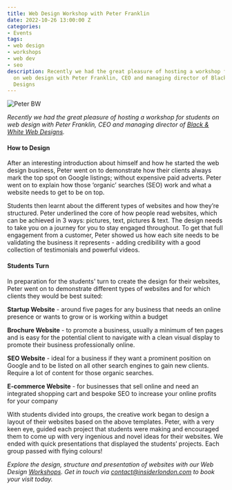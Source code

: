 ```yaml
---
title: Web Design Workshop with Peter Franklin
date: 2022-10-26 13:00:00 Z
categories:
- Events
tags:
- web design
- workshops
- web dev
- seo
description: Recently we had the great pleasure of hosting a workshop for students
  on web design with Peter Franklin, CEO and managing director of Black & White Web
  Designs
---
```


![Peter BW](/uploads/Peter%20BW.jpg)

*Recently we had the great pleasure of hosting a workshop for students on web design with Peter Franklin, CEO and managing director of [Black & White Web Designs](https://www.bwwebdesigns.co.uk/).*

#### How to Design

After an interesting introduction about himself and how he started the web design business,
Peter went on to demonstrate how their clients always mark the top spot on Google listings;  without expensive paid adverts. Peter went on to explain how those ‘organic’ searches (SEO) work and what a website needs to get to be on top.

Students then learnt about the different types of websites and how they’re structured. Peter underlined the core of how people read websites, which can be achieved in 3 ways: pictures, text, pictures & text. The design needs to take you on a journey for you to stay engaged throughout. To get that full engagement from a customer, Peter showed us how each site needs to be validating the business it represents - adding credibility with a good collection of testimonials and powerful videos.

#### Students Turn

In preparation for the students' turn to create the design for their websites, Peter went on to demonstrate different types of websites and for which clients they would be best suited:

**Startup Website** - around five pages for any business that needs an online presence or wants to grow or is working within a budget 

**Brochure  Website** - to promote a business, usually a minimum of ten pages and is easy for the potential client to navigate with a clean visual display to promote their business professionally online.

**SEO Website** - ideal for a business if they want a prominent position on Google and to be listed on all other search engines to gain new clients. Require a lot of content for those organic searches.

**E-commerce Website** - for businesses that sell online and need an integrated shopping cart and bespoke SEO to increase your online profits for your company

With students divided into groups, the creative work began to design a layout of their websites based on the above templates. Peter, with a very keen eye, guided each project that students were making and encouraged them to come up with very ingenious and novel ideas for their websites. We ended with quick presentations that displayed the students’ projects. Each group passed with flying colours!

*Explore the design, structure and presentation of websites with our Web Design [Workshops](https://www.insiderlondon.com/london/company-visits/). Get in touch via <a href="mailto:contact@insiderlondon.com">contact@insiderlondon.com</a> to book your visit today.*
